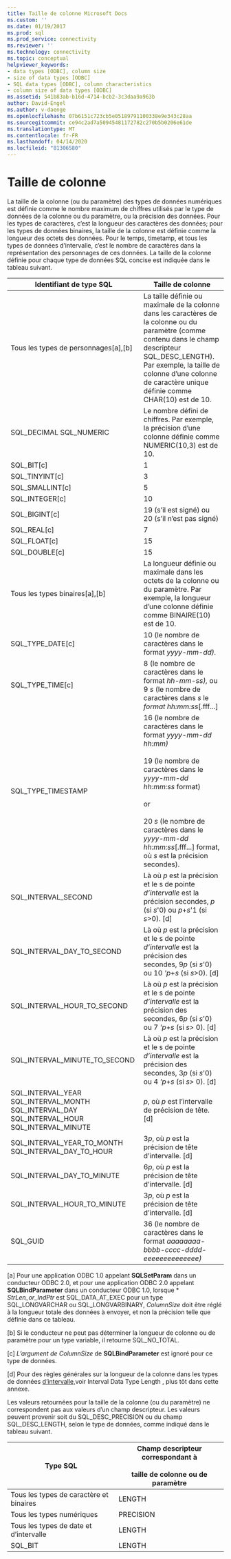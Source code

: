 ```yaml
---
title: Taille de colonne Microsoft Docs
ms.custom: ''
ms.date: 01/19/2017
ms.prod: sql
ms.prod_service: connectivity
ms.reviewer: ''
ms.technology: connectivity
ms.topic: conceptual
helpviewer_keywords:
- data types [ODBC], column size
- size of data types [ODBC]
- SQL data types [ODBC], column characteristics
- column size of data types [ODBC]
ms.assetid: 541b83ab-b16d-4714-bcb2-3c3daa9a963b
author: David-Engel
ms.author: v-daenge
ms.openlocfilehash: 07b6151c723cb5e05189791100338e9e343c28aa
ms.sourcegitcommit: ce94c2ad7a50945481172782c270b5b0206e61de
ms.translationtype: MT
ms.contentlocale: fr-FR
ms.lasthandoff: 04/14/2020
ms.locfileid: "81306580"
---
```

# <a name="column-size"></a>Taille de colonne
La taille de la colonne (ou du paramètre) des types de données numériques est définie comme le nombre maximum de chiffres utilisés par le type de données de la colonne ou du paramètre, ou la précision des données. Pour les types de caractères, c’est la longueur des caractères des données; pour les types de données binaires, la taille de la colonne est définie comme la longueur des octets des données. Pour le temps, timetamp, et tous les types de données d’intervalle, c’est le nombre de caractères dans la représentation des personnages de ces données. La taille de la colonne définie pour chaque type de données SQL concise est indiquée dans le tableau suivant.  
  
|Identifiant de type SQL|Taille de colonne|  
|-------------------------|-----------------|  
|Tous les types de personnages[a],[b]|La taille définie ou maximale de la colonne dans les caractères de la colonne ou du paramètre (comme contenu dans le champ descripteur SQL_DESC_LENGTH). Par exemple, la taille de colonne d’une colonne de caractère unique définie comme CHAR(10) est de 10.|  
|SQL_DECIMAL SQL_NUMERIC|Le nombre défini de chiffres. Par exemple, la précision d’une colonne définie comme NUMERIC(10,3) est de 10.|  
|SQL_BIT[c]|1|  
|SQL_TINYINT[c]|3|  
|SQL_SMALLINT[c]|5|  
|SQL_INTEGER[c]|10|  
|SQL_BIGINT[c]|19 (s’il est signé) ou 20 (s’il n’est pas signé)|  
|SQL_REAL[c]|7|  
|SQL_FLOAT[c]|15|  
|SQL_DOUBLE[c]|15|  
|Tous les types binaires[a],[b]|La longueur définie ou maximale dans les octets de la colonne ou du paramètre. Par exemple, la longueur d’une colonne définie comme BINAIRE(10) est de 10.|  
|SQL_TYPE_DATE[c]|10 (le nombre de caractères dans le format *yyyy-mm-dd).*|  
|SQL_TYPE_TIME[c]|8 (le nombre de caractères dans le format *hh-mm-ss),* ou 9 *s* (le nombre de caractères dans *s* le *format hh:mm:ss*[.fff...]|  
|SQL_TYPE_TIMESTAMP|16 (le nombre de caractères dans le format *yyyy-mm-dd hh:mm)*<br /><br /> 19 (le nombre de caractères dans le *yyyy-mm-dd* *hh:mm:ss* format)<br /><br /> or<br /><br /> 20 *s* (le nombre de caractères dans le *yyyy-mm-dd hh:mm:ss*[.fff...] format, où *s* est la précision secondes).|  
|SQL_INTERVAL_SECOND|Là où *p* est la précision et le s de pointe *d’intervalle* est la précision secondes, *p* (si *s*'0) ou *p*+*s*'1 (si *s*>0). [d]|  
|SQL_INTERVAL_DAY_TO_SECOND|Là où *p* est la précision et le s de pointe *d’intervalle* est la précision des secondes, 9*p* (si *s*'0) ou 10 *'p*+*s* (si *s*>0). [d]|  
|SQL_INTERVAL_HOUR_TO_SECOND|Là où *p* est la précision et le s de pointe *d’intervalle* est la précision des secondes, 6*p* (si *s*'0) ou 7 *'p*+*s* (si *s>* 0). [d]|  
|SQL_INTERVAL_MINUTE_TO_SECOND|Là où *p* est la précision et le s de pointe *d’intervalle* est la précision des secondes, 3*p* (si *s*'0) ou 4 *'p*+*s* (si *s>* 0). [d]|  
|SQL_INTERVAL_YEAR SQL_INTERVAL_MONTH SQL_INTERVAL_DAY SQL_INTERVAL_HOUR SQL_INTERVAL_MINUTE|*p*, où *p* est l’intervalle de précision de tête. [d]|  
|SQL_INTERVAL_YEAR_TO_MONTH SQL_INTERVAL_DAY_TO_HOUR|3*p*, où *p* est la précision de tête d’intervalle. [d]|  
|SQL_INTERVAL_DAY_TO_MINUTE|6*p*, où *p* est la précision de tête d’intervalle. [d]|  
|SQL_INTERVAL_HOUR_TO_MINUTE|3*p*, où *p* est la précision de tête d’intervalle. [d]|  
|SQL_GUID|36 (le nombre de caractères dans le format *aaaaaaaa-bbbb-cccc-dddd-eeeeeeeeeeeeee)*|  
  
 [a] Pour une application ODBC 1.0 appelant **SQLSetParam** dans un conducteur ODBC 2.0, et pour une application ODBC 2.0 appelant **SQLBindParameter** dans un conducteur ODBC 1.0, lorsque \* *StrLen_or_IndPtr* est SQL_DATA_AT_EXEC pour un type SQL_LONGVARCHAR ou SQL_LONGVARBINARY, *ColumnSize* doit être réglé à la longueur totale des données à envoyer, et non la précision telle que définie dans ce tableau.  
  
 [b] Si le conducteur ne peut pas déterminer la longueur de colonne ou de paramètre pour un type variable, il retourne SQL_NO_TOTAL.  
  
 [c] *L’argument de ColumnSize* de **SQLBindParameter** est ignoré pour ce type de données.  
  
 [d] Pour des règles générales sur la longueur de la colonne dans les types de données [d’intervalle,](../../../odbc/reference/appendixes/interval-data-type-length.md)voir Interval Data Type Length , plus tôt dans cette annexe.  
  
 Les valeurs retournées pour la taille de la colonne (ou du paramètre) ne correspondent pas aux valeurs d’un champ descripteur. Les valeurs peuvent provenir soit du SQL_DESC_PRECISION ou du champ SQL_DESC_LENGTH, selon le type de données, comme indiqué dans le tableau suivant.  
  
|Type SQL|Champ descripteur correspondant à<br /><br /> taille de colonne ou de paramètre|  
|--------------|--------------------------------------------------------------------|  
|Tous les types de caractère et binaires|LENGTH|  
|Tous les types numériques|PRECISION|  
|Tous les types de date et d’intervalle|LENGTH|  
|SQL_BIT|LENGTH|
